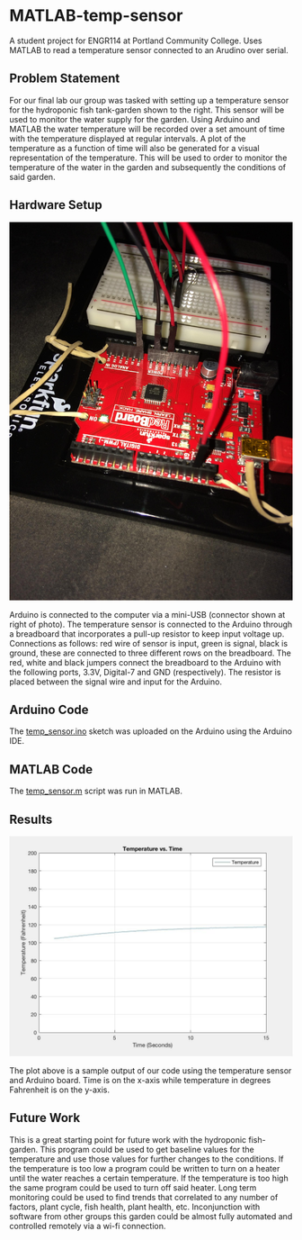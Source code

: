 # MATLAB-temp-sensor
A student project for ENGR114 at Portland Community College. Uses MATLAB to read a temperature sensor connected to an Arudino over serial.

## Problem Statement
For our final lab our group was
tasked with setting up a temperature sensor
for the hydroponic fish tank-garden shown
to the right. This sensor will be used to
monitor the water supply for the garden.
Using Arduino and MATLAB the water
temperature will be recorded over a set
amount of time with the temperature
displayed at regular intervals. A plot of the
temperature as a function of time will also
be generated for a visual representation of
the temperature. This will be used to order
to monitor the temperature of the water in
the garden and subsequently the conditions
of said garden.

## Hardware Setup

![Alt-text](/doc/temp_sensor1.jpg "Alt-title")

Arduino is connected to the computer via a mini-USB (connector shown at right of
photo). The temperature sensor is connected to the Arduino through a breadboard that
incorporates a pull-up resistor to keep input voltage up. Connections as follows: red wire of
sensor is input, green is signal, black is ground, these are connected to three different rows on
the breadboard. The red, white and black jumpers connect the breadboard to the Arduino with
the following ports, 3.3V, Digital-7 and GND (respectively). The resistor is placed between the
signal wire and input for the Arduino.

## Arduino Code

The [temp_sensor.ino](temp_sensor.ino) sketch was uploaded on the Arduino using the Arduino IDE.

## MATLAB Code

The [temp_sensor.m](temp_sensor.m) script was run in MATLAB.

## Results

![Alt-text](/doc/results.png "Alt-title")

The plot above is a sample output of our code using the temperature sensor and Arduino
board. Time is on the x-axis while temperature in degrees Fahrenheit is on the y-axis.

## Future Work
This is a great starting point for future work with the hydroponic fish-garden. This
program could be used to get baseline values for the temperature and use those values for
further changes to the conditions. If the temperature is too low a program could be written to
turn on a heater until the water reaches a certain temperature. If the temperature is too high the
same program could be used to turn off said heater. Long term monitoring could be used to find
trends that correlated to any number of factors, plant cycle, fish health, plant health, etc. Inconjunction with software from other groups this garden could be almost fully automated and
controlled remotely via a wi-fi connection.
